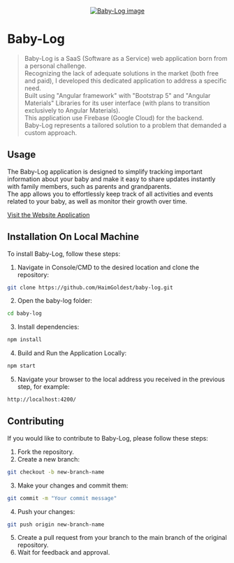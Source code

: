 <p align="center">
  <a href="https://baby-log-management.web.app">
    <img src="src/favicon.ico" alt="Baby-Log image">
  </a>
</p>

# Baby-Log

> Baby-Log is a SaaS (Software as a Service) web application born from a personal challenge.<br>
> Recognizing the lack of adequate solutions in the market (both free and paid), I developed this dedicated application to address a specific need.<br>
> Built using "Angular framework" with "Bootstrap 5" and "Angular Materials" Libraries for its user interface (with plans to transition exclusively to Angular Materials).<br>
> This application use Firebase (Google Cloud) for the backend.<br>
> Baby-Log represents a tailored solution to a problem that demanded a custom approach.

## Usage

The Baby-Log application is designed to simplify tracking important information about your baby and make it easy to share updates instantly with family members, such as parents and grandparents.<br>
The app allows you to effortlessly keep track of all activities and events related to your baby, as well as monitor their growth over time.

[Visit the Website Application](https://baby-log-management.web.app)

## Installation On Local Machine

To install Baby-Log, follow these steps:

1. Navigate in Console/CMD to the desired location and clone the repository:

```bash
git clone https://github.com/HaimGoldest/baby-log.git
```

2. Open the baby-log folder:

```bash
cd baby-log
```

3. Install dependencies:

```bash
npm install
```

4. Build and Run the Application Locally:

```bash
npm start
```

5. Navigate your browser to the local address you received in the previous step, for example:

```bash
http://localhost:4200/
```

## Contributing

If you would like to contribute to Baby-Log, please follow these steps:

1. Fork the repository.
2. Create a new branch:

```bash
git checkout -b new-branch-name
```

3. Make your changes and commit them:

```bash
git commit -m "Your commit message"
```

4. Push your changes:

```bash
git push origin new-branch-name
```

5. Create a pull request from your branch to the main branch of the original repository.
6. Wait for feedback and approval.
